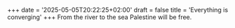 +++
date = '2025-05-05T20:22:25+02:00'
draft = false
title = 'Everything is converging'
+++
From the river to the sea Palestine will be free.
